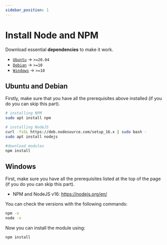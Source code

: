 ```yaml
---
sidebar_position: 1
---
```


# Install Node and NPM

Download essential **dependencies** to make it work.

- [`Ubuntu`](#ubuntu-and-debian) → `>=20.04`
- [`Debian`](#ubuntu-and-debian) → `>=10`
- [`Windows`](#windows) → `>=10`

## Ubuntu and Debian

Firstly, make sure that you have all the prerequisites above installed (if you do you can skip this part).

```bash
# installing NPM
sudo apt install npm

# installing NodeJS
curl -fsSL https://deb.nodesource.com/setup_16.x | sudo bash -
sudo apt install nodejs

#download modules
npm install
```

## Windows

First, make sure you have all the prerequisites listed at the top of the page (if you do you can skip this part).

- NPM and NodeJS v16: https://nodejs.org/en/

You can check the versions with the following commands:

```bat
npm -v
node -v
```

Now you can install the module using:

```bash
npm install
```
